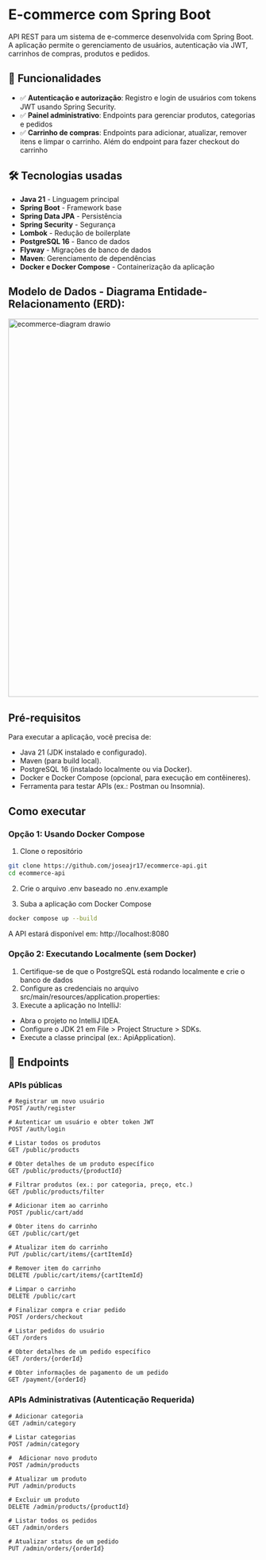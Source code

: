 # E-commerce com Spring Boot

API REST para um sistema de e-commerce desenvolvida com Spring Boot. A aplicação permite o gerenciamento de usuários, autenticação via JWT, carrinhos de compras, produtos e pedidos.

## 🚀 Funcionalidades 

- ✅ **Autenticação e autorização**: Registro e login de usuários com tokens JWT usando Spring Security.
- ✅ **Painel administrativo**: Endpoints para gerenciar produtos, categorias e pedidos
- ✅ **Carrinho de compras**: Endpoints para adicionar, atualizar, remover itens e limpar o carrinho. Além do endpoint para fazer checkout do carrinho

## 🛠️ Tecnologias usadas 

- **Java 21** - Linguagem principal
- **Spring Boot** - Framework base
- **Spring Data JPA** - Persistência
- **Spring Security** - Segurança
- **Lombok** - Redução de boilerplate
- **PostgreSQL 16** - Banco de dados
- **Flyway** - Migrações de banco de dados
- **Maven**: Gerenciamento de dependências
- **Docker e Docker Compose** - Containerização da aplicação 

## Modelo de Dados - Diagrama Entidade-Relacionamento (ERD):

<img width="725" height="761" alt="ecommerce-diagram drawio" src="https://github.com/user-attachments/assets/2396dea6-ac1f-474b-ae16-627bed2f05f3" />

## Pré-requisitos

Para executar a aplicação, você precisa de:
- Java 21 (JDK instalado e configurado).
- Maven (para build local).
- PostgreSQL 16 (instalado localmente ou via Docker).
- Docker e Docker Compose (opcional, para execução em contêineres).
- Ferramenta para testar APIs (ex.: Postman ou Insomnia).

## Como executar 

### Opção 1: Usando Docker Compose
1. Clone o repositório
```bash
git clone https://github.com/joseajr17/ecommerce-api.git
cd ecommerce-api
```

2. Crie o arquivo .env baseado no .env.example

3. Suba a aplicação com Docker Compose
```bash
docker compose up --build
```
A API estará disponível em: http://localhost:8080

### Opção 2: Executando Localmente (sem Docker)
1. Certifique-se de que o PostgreSQL está rodando localmente e crie o banco de dados
2. Configure as credenciais no arquivo src/main/resources/application.properties:
3. Execute a aplicação no IntelliJ:
  - Abra o projeto no IntelliJ IDEA.
  - Configure o JDK 21 em File > Project Structure > SDKs.
  - Execute a classe principal (ex.: ApiApplication).


## 🚦 Endpoints

### APIs públicas 
```http
# Registrar um novo usuário
POST /auth/register

# Autenticar um usuário e obter token JWT 
POST /auth/login

# Listar todos os produtos 
GET /public/products

# Obter detalhes de um produto específico
GET /public/products/{productId}

# Filtrar produtos (ex.: por categoria, preço, etc.)
GET /public/products/filter

# Adicionar item ao carrinho 
POST /public/cart/add

# Obter itens do carrinho
GET /public/cart/get

# Atualizar item do carrinho
PUT /public/cart/items/{cartItemId}

# Remover item do carrinho
DELETE /public/cart/items/{cartItemId}

# Limpar o carrinho  
DELETE /public/cart

# Finalizar compra e criar pedido 
POST /orders/checkout

# Listar pedidos do usuário
GET /orders

# Obter detalhes de um pedido específico
GET /orders/{orderId}

# Obter informações de pagamento de um pedido
GET /payment/{orderId}
```

### APIs Administrativas (Autenticação Requerida)
```http
# Adicionar categoria
GET /admin/category

# Listar categorias
POST /admin/category

#  Adicionar novo produto
POST /admin/products

# Atualizar um produto
PUT /admin/products

# Excluir um produto
DELETE /admin/products/{productId}

# Listar todos os pedidos
GET /admin/orders

# Atualizar status de um pedido
PUT /admin/orders/{orderId}
```
